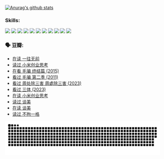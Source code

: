 
[![Anurag's github stats](https://github-readme-stats.vercel.app/api?username=w940853815)](https://github.com/anuraghazra/github-readme-stats)

### Skills:

<code><img height="32" src="https://cdn.jsdelivr.net/npm/simple-icons@v5/icons/python.svg"></code>
<code><img height="32" src="https://cdn.jsdelivr.net/npm/simple-icons@v5/icons/javascript.svg"></code>
<code><img height="32" src="https://cdn.jsdelivr.net/npm/simple-icons@v5/icons/django.svg"></code>
<code><img height="32" src="https://cdn.jsdelivr.net/npm/simple-icons@v5/icons/flask.svg"></code>
<code><img height="32" src="https://cdn.jsdelivr.net/npm/simple-icons@v5/icons/vuetify.svg"></code>
<code><img height="32" src="https://cdn.jsdelivr.net/npm/simple-icons@v5/icons/git.svg"></code>
<code><img height="32" src="https://cdn.jsdelivr.net/npm/simple-icons@v5/icons/docker.svg"></code>
<code><img height="32" src="https://cdn.jsdelivr.net/npm/simple-icons@v5/icons/postgresql.svg"></code>
<code><img height="32" src="https://cdn.jsdelivr.net/npm/simple-icons@v5/icons/elasticsearch.svg"></code>
<code><img height="32" src="https://cdn.jsdelivr.net/npm/simple-icons@v5/icons/macos.svg"></code>
<code><img height="32" src="https://cdn.jsdelivr.net/npm/simple-icons@v5/icons/linux.svg"></code>

### 🗣 豆瓣:

<!-- DOUBAN-ACTIVITIES:START -->
- [在读 一往无前](https://www.douban.com/people/136069238/status/4590507310/?_i=14601570)
- [读过 小米创业思考](https://www.douban.com/people/136069238/status/4590506983/?_i=14601570)
- [在看 毛骗 终结篇‎ (2015)](https://www.douban.com/people/136069238/status/4581971924/?_i=14601570)
- [看过 毛骗 第二季‎ (2011)](https://www.douban.com/people/136069238/status/4581971810/?_i=14601570)
- [看过 周处除三害 周處除三害‎ (2023)](https://www.douban.com/people/136069238/status/4575646701/?_i=14601570)
- [看过 三体‎ (2023)](https://www.douban.com/people/136069238/status/4574263039/?_i=14601570)
- [在读 小米创业思考](https://www.douban.com/people/136069238/status/4572047905/?_i=14601570)
- [读过 谈美](https://www.douban.com/people/136069238/status/4572047629/?_i=14601570)
- [在读 谈美](https://www.douban.com/people/136069238/status/4560861771/?_i=14601570)
- [读过 不拘一格](https://www.douban.com/people/136069238/status/4560861445/?_i=14601570)
<!-- DOUBAN-ACTIVITIES:END -->


![Snake animation](https://raw.githubusercontent.com/w940853815/w940853815/output/github-contribution-grid-snake.svg)

<!--
**w940853815/w940853815** is a ✨ _special_ ✨ repository because its `README.md` (this file) appears on your GitHub profile.

Here are some ideas to get you started:

- 🔭 I’m currently working on ...
- 🌱 I’m currently learning ...
- 👯 I’m looking to collaborate on ...
- 🤔 I’m looking for help with ...
- 💬 Ask me about ...
- 📫 How to reach me: ...
- 😄 Pronouns: ...
- ⚡ Fun fact: ...
-->
